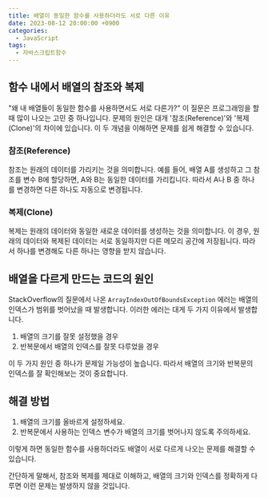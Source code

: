 ```yaml
---
title: 배열이 동일한 함수를 사용하더라도 서로 다른 이유
date: 2023-08-12 20:00:00 +0900
categories:
  - JavaScript
tags:
  - 자바스크립트함수
---
```


## 함수 내에서 배열의 참조와 복제

"왜 내 배열들이 동일한 함수를 사용하면서도 서로 다른가?" 이 질문은 프로그래밍을 할 때 많이 나오는 고민 중 하나입니다. 문제의 원인은 대개 '참조(Reference)'와 '복제(Clone)'의 차이에 있습니다. 이 두 개념을 이해하면 문제를 쉽게 해결할 수 있습니다.

### 참조(Reference)

참조는 원래의 데이터를 가리키는 것을 의미합니다. 예를 들어, 배열 A를 생성하고 그 참조를 변수 B에 할당하면, A와 B는 동일한 데이터를 가리킵니다. 따라서 A나 B 중 하나를 변경하면 다른 하나도 자동으로 변경됩니다.

### 복제(Clone)

복제는 원래의 데이터와 동일한 새로운 데이터를 생성하는 것을 의미합니다. 이 경우, 원래의 데이터와 복제된 데이터는 서로 동일하지만 다른 메모리 공간에 저장됩니다. 따라서 하나를 변경해도 다른 하나는 영향을 받지 않습니다.

## 배열을 다르게 만드는 코드의 원인

StackOverflow의 질문에서 나온 `ArrayIndexOutOfBoundsException` 에러는 배열의 인덱스가 범위를 벗어났을 때 발생합니다. 이러한 에러는 대게 두 가지 이유에서 발생합니다.

1. 배열의 크기를 잘못 설정했을 경우
2. 반복문에서 배열의 인덱스를 잘못 다루었을 경우

이 두 가지 원인 중 하나가 문제일 가능성이 높습니다. 따라서 배열의 크기와 반복문의 인덱스를 잘 확인해보는 것이 중요합니다.

## 해결 방법

1. 배열의 크기를 올바르게 설정하세요.
2. 반복문에서 사용하는 인덱스 변수가 배열의 크기를 벗어나지 않도록 주의하세요.

이렇게 하면 동일한 함수를 사용하더라도 배열이 서로 다르게 나오는 문제를 해결할 수 있습니다. 

간단하게 말해서, 참조와 복제를 제대로 이해하고, 배열의 크기와 인덱스를 정확하게 다루면 이런 문제는 발생하지 않을 것입니다.